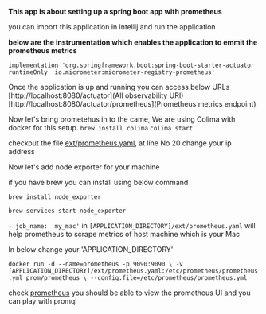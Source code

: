 **This app is about setting up a spring boot app with prometheus**

you can import this application in intellij and run the application

**below are the instrumentation which enables the application to emmit the prometheus metrics**

`implementation 'org.springframework.boot:spring-boot-starter-actuator'`
`runtimeOnly 'io.micrometer:micrometer-registry-prometheus'`

Once the application is up and running you can access below URLs
[http://localhost:8080/actuator](All observability URI)
[http://localhost:8080/actuator/prometheus](Prometheus metrics endpoint)

Now let's bring prometehus in to the came, We are using Colima with docker for this setup.
`brew install colima`
`colima start`

checkout the file [ext/prometheus.yaml](prometheus.yaml), at line No 20 change your ip address

Now let's add node exporter for your machine

if you have brew you can install using below command

`brew install node_exporter`

`brew services start node_exporter`


` - job_name: 'my_mac' ` in `[APPLICATION_DIRECTORY]/ext/prometheus.yaml` will help prometheus to scrape metrics of host machine which is your Mac


In below change your 'APPLICATION_DIRECTORY'

`docker run -d --name=prometheus -p 9090:9090 \
-v [APPLICATION_DIRECTORY]/ext/prometheus.yaml:/etc/prometheus/prometheus.yml prom/prometheus \
--config.file=/etc/prometheus/prometheus.yml`

check [prometheus](http://localhost:9090/graph) you should be able to view the prometheus UI and you can play with promql
